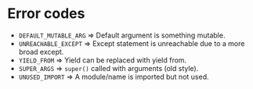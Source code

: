 # Error codes

- `DEFAULT_MUTABLE_ARG` => Default argument is something mutable.
- `UNREACHABLE_EXCEPT` => Except statement is unreachable due to a more broad except.
- `YIELD_FROM` => Yield can be replaced with yield from.
- `SUPER_ARGS` => `super()` called with arguments (old style).
- `UNUSED_IMPORT` => A module/name is imported but not used.
